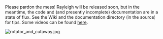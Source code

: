 Please pardon the mess!  Rayleigh will be released soon, but in the meantime, the code and (and presently incomplete) documentation are in a state of flux.  See the Wiki and the documentation directory (in the source) for tips.  Some videos can be found [here](http://www.youtube.com/user/feathern24).


![rotator_and_cutaway.jpg](https://bitbucket.org/repo/Rp975y/images/1513682443-rotator_and_cutaway.jpg)